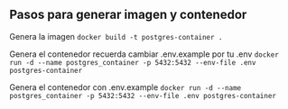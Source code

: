 ## Pasos para generar imagen y contenedor

Genera la imagen
`docker build -t postgres-container .`

Genera el contenedor recuerda cambiar .env.example por tu .env
`docker run -d --name postgres_container -p 5432:5432 --env-file .env postgres-container`

Genera el contenedor con .env.example
`docker run -d --name postgres_container -p 5432:5432 --env-file .env postgres-container`